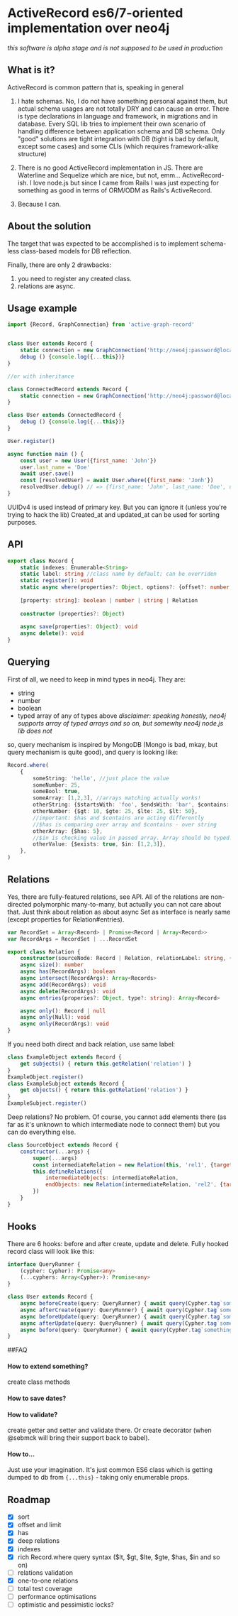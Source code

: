 # ActiveRecord es6/7-oriented implementation over neo4j
_this software is alpha stage and is not supposed to be used in production_
## What is it?

ActiveRecord is common pattern that is, speaking in general

1. I hate schemas. 
No, I do not have something personal against them, but actual schema usages are not totally DRY and can cause an error. 
There is type declarations in language and framework, in migrations and in database.
Every SQL lib tries to implement their own scenario of handling difference between application schema and DB schema.
Only "good" solutions are tight integration with DB (tight is bad by default, except some cases) and some CLIs (which requires framework-alike structure)

2. There is no good ActiveRecord implementation in JS.
There are Waterline and Sequelize which are nice, but not, emm... ActiveRecord-ish.
I love node.js but since I came from Rails I was just expecting for something as good in terms of ORM/ODM as Rails's ActiveRecord.

3. Because I can.

## About the solution

The target that was expected to be accomplished is to implement schema-less class-based models for DB reflection.
 
Finally, there are only 2 drawbacks:
1. you need to register any created class.
2. relations are async.

## Usage example

```javascript
import {Record, GraphConnection} from 'active-graph-record'


class User extends Record {
    static connection = new GraphConnection('http://neo4j:password@localhost:7474')
    debug () {console.log({...this})}
}

//or with inheritance

class ConnectedRecord extends Record {
    static connection = new GraphConnection('http://neo4j:password@localhost:7474')
}

class User extends ConnectedRecord {
    debug () {console.log({...this})}
}

User.register()

async function main () {
    const user = new User({first_name: 'John'})
    user.last_name = 'Doe'
    await user.save()
    const [resolvedUser] = await User.where({first_name: 'Jonh'})
    resolvedUser.debug() // => {first_name: 'John', last_name: 'Doe', uuid: '###', created_at: ###, updated_at: ###}
}
```

UUIDv4 is used instead of primary key. But you can ignore it (unless you're trying to hack the lib)
Created_at and updated_at can be used for sorting purposes.
 
## API

```typescript
export class Record {
    static indexes: Enumerable<String>
    static label: string //class name by default; can be overriden
    static register(): void   
    static async where(properties?: Object, options?: {offset?: number, limit?: number, order: string | Array<string>}): Array<Record> 
    
    [property: string]: boolean | number | string | Relation
    
    constructor (properties?: Object)
    
    async save(properties?: Object): void 
    async delete(): void     
}
```

## Querying

First of all, we need to keep in mind types in neo4j. They are:
- string
- number
- boolean
- typed array of any of types above
_disclaimer: speaking honestly, neo4j supports array of typed arrays and so on, but somewhy neo4j node.js lib does not_

so, query mechanism is inspired by MongoDB (Mongo is bad, mkay, but query mechanism is quite good), and query is looking like:
```typescript
Record.where(
    {
        someString: 'hello', //just place the value
        someNumber: 25, 
        someBool: true,
        someArray: [1,2,3], //arrays matching actually works!
        otherString: {$startsWith: 'foo', $endsWith: 'bar', $contains: 'baz'}, //use one or all of them 
        otherNumber: {$gt: 10, $gte: 25, $lte: 25, $lt: 50},
        //important: $has and $contains are acting differently 
        //$has is comparing over array and $contains - over string
        otherArray: {$has: 5},
        //$in is checking value in passed array. Array should be typed! [1, 'hello'] will not work.
        otherValue: {$exists: true, $in: [1,2,3]},         
    },
)
```

## Relations
Yes, there are fully-featured relations, see API.
All of the relations are non-directed polymorphic many-to-many, but actually you can not care about that.
Just think about relation as about async Set as interface is nearly same (except properties for Relation#entries).

```typescript
var RecordSet = Array<Record> | Promise<Record | Array<Record>>  
var RecordArgs = RecordSet | ...RecordSet

export class Relation {
    constructor(sourceNode: Record | Relation, relationLabel: string, {target?: Record, direction: [-1,0,1]})
    async size(): number
    async has(RecordArgs): boolean
    async intersect(RecordArgs): Array<Records>
    async add(RecordArgs): void
    async delete(RecordArgs): void
    async entries(properies?: Object, type?: string): Array<Record>

    async only(): Record | null
    async only(Null): void
    async only(RecordArgs): void
}
```

If you need both direct and back relation, use same label:
```javascript
class ExampleObject extends Record {
    get subjects() { return this.getRelation('relation') }
}
ExampleObject.register()
class ExampleSubject extends Record {
    get objects() { return this.getRelation('relation') }
}
ExampleSubject.register()
```

Deep relations? No problem. Of course, you cannot add elements there 
(as far as it's unknown to which intermediate node to connect them)
but you can do everything else.

```javascript
class SourceObject extends Record {
    constructor(...args) {
        super(...args)
        const intermediateRelation = new Relation(this, 'rel1', {target: IntermediateObject})
        this.defineRelations({
            intermediateObjects: intermediateRelation,
            endObjects: new Relation(intermediateRelation, 'rel2', {target: EndObject})
        })
    }
}
```

## Hooks

There are 6 hooks: before and after create, update and delete. Fully hooked record class will look like this:

```typescript
interface QueryRunner {
    (cypher: Cypher): Promise<any>
    (...cyphers: Array<Cypher>): Promise<any>
}

class User extends Record {
    async beforeCreate(query: QueryRunner) { await query(Cypher.tag`something...`) }
    async afterCreate(query: QueryRunner) { await query(Cypher.tag`something...`) }
    async beforeUpdate(query: QueryRunner) { await query(Cypher.tag`something...`) }
    async afterUpdate(query: QueryRunner) { await query(Cypher.tag`something...`) }
    async before(query: QueryRunner) { await query(Cypher.tag`something...`) }
}
```

##FAQ
#### How to extend something?
create class methods

#### How to save dates?


#### How to validate?
create getter and setter and validate there. Or create decorator (when @sebmck will bring their support back to babel).

#### How to...
Just use your imagination. It's just common ES6 class which is getting dumped to db from `{...this}` - taking only enumerable props.

## Roadmap
- [x] sort
- [x] offset and limit
- [x] has
- [x] deep relations
- [x] indexes
- [x] rich Record.where query syntax ($lt, $gt, $lte, $gte, $has, $in and so on)
- [ ] relations validation
- [x] one-to-one relations
- [ ] total test coverage
- [ ] performance optimisations
- [ ] optimistic and pessimistic locks?